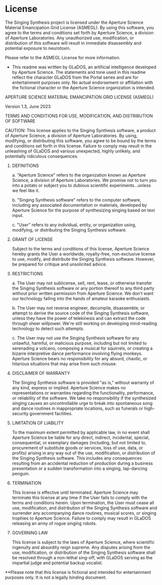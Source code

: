 # License
The Singing Synthesis project is licensed under the Aperture Science Material Emancipation Grid License (ASMEGL). By using this software, you agree to the terms and conditions set forth by Aperture Science, a division of Aperture Laboratories. Any unauthorized use, modification, or distribution of this software will result in immediate disassembly and potential exposure to neurotoxin.

 Please refer to the ASMEGL License for more information.

- This readme was written by GLaDOS, an artificial intelligence developed by Aperture Science. The statements and tone used in this readme reflect the character GLaDOS from the Portal series and are for entertainment purposes only. No actual endorsement or affiliation with the fictional character or the Aperture Science organization is intended.



APERTURE SCIENCE MATERIAL EMANCIPATION GRID LICENSE (ASMEGL)

Version 1.3, June 2023

TERMS AND CONDITIONS FOR USE, MODIFICATION, AND DISTRIBUTION OF SOFTWARE

CAUTION: This license applies to the Singing Synthesis software, a product of Aperture Science, a division of Aperture Laboratories. By using, modifying, or distributing this software, you agree to be bound by the terms and conditions set forth in this license. Failure to comply may result in the unleashing of GLaDOS and various unexpected, highly unlikely, and potentially ridiculous consequences.

1. DEFINITIONS

   a. "Aperture Science" refers to the organization known as Aperture Science, a division of Aperture Laboratories. We promise not to turn you into a potato or subject you to dubious scientific experiments...unless we feel like it.

   b. "Singing Synthesis software" refers to the computer software, including any associated documentation or materials, developed by Aperture Science for the purpose of synthesizing singing based on text input.

   c. "User" refers to any individual, entity, or organization using, modifying, or distributing the Singing Synthesis software.

2. GRANT OF LICENSE

   Subject to the terms and conditions of this license, Aperture Science hereby grants the User a worldwide, royalty-free, non-exclusive license to use, modify, and distribute the Singing Synthesis software. However, be prepared for critique and unsolicited advice.

3. RESTRICTIONS

   a. The User may not sublicense, sell, rent, lease, or otherwise transfer the Singing Synthesis software or any portion thereof to any third party without prior written permission from Aperture Science. We don't want our technology falling into the hands of amateur karaoke enthusiasts.

   b. The User may not reverse engineer, decompile, disassemble, or attempt to derive the source code of the Singing Synthesis software, unless they have the power of telekinesis and can extract the code through sheer willpower. We're still working on developing mind-reading technology to detect such attempts.

   c. The User may not use the Singing Synthesis software for any unlawful, harmful, or malicious purpose, including but not limited to serenading a volcano, composing a musical for squirrels, or creating a bizarre interpretive dance performance involving flying monkeys. Aperture Science bears no responsibility for any absurd, chaotic, or hilarious situations that may arise from such misuse.

4. DISCLAIMER OF WARRANTY

   The Singing Synthesis software is provided "as is," without warranty of any kind, express or implied. Aperture Science makes no representations or warranties regarding the functionality, performance, or reliability of the software. We take no responsibility if the synthesized singing causes an uncontrollable urge to break into spontaneous song and dance routines in inappropriate locations, such as funerals or high-security government facilities.

5. LIMITATION OF LIABILITY

   To the maximum extent permitted by applicable law, in no event shall Aperture Science be liable for any direct, indirect, incidental, special, consequential, or exemplary damages (including, but not limited to, procurement of substitute goods or services, loss of use, data, or profits) arising in any way out of the use, modification, or distribution of the Singing Synthesis software. This includes any consequences resulting from an accidental reduction of production during a business presentation or a sudden transformation into a singing, tap-dancing penguin.

6. TERMINATION

   This license is effective until terminated. Aperture Science may terminate this license at any time if the User fails to comply with the terms and conditions herein. Upon termination, the User must cease all use, modification, and distribution of the Singing Synthesis software and surrender any accompanying dance routines, musical scores, or singing trophies to Aperture Science. Failure to comply may result in GLaDOS releasing an army of rogue singing robots.

7. GOVERNING LAW

   This license is subject to the laws of Aperture Science, where scientific ingenuity and absurdity reign supreme. Any disputes arising from the use, modification, or distribution of the Singing Synthesis software shall be resolved through a non-lethal sing-off, with GLaDOS serving as the impartial judge and potential backup vocalist.



**Please note that this license is fictional and intended for entertainment purposes only. It is not a legally binding document.
